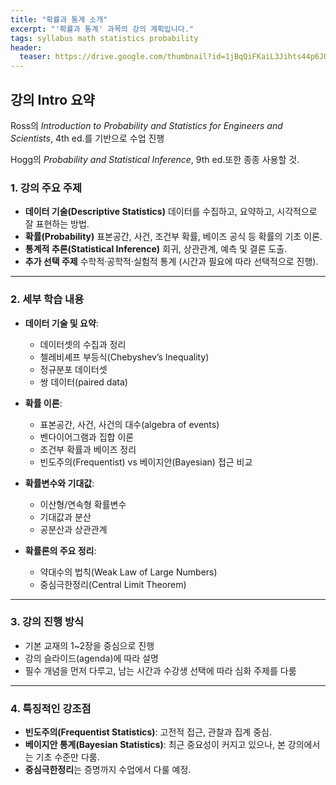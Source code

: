 ```yaml
---
title: "확률과 통계 소개"
excerpt: "'확률과 통계' 과목의 강의 계획입니다."
tags: syllabus math statistics probability
header:
  teaser: https://drive.google.com/thumbnail?id=1jBqQiFKaiL3Jihts44p6JQ_3D9FGB4bR&sz=w1000
---
```


## 강의 Intro 요약

Ross의 *Introduction to Probability and Statistics for Engineers and Scientists*, 4th ed.를 기반으로 수업 진행

Hogg의 *Probability and Statistical Inference*, 9th ed.또한 종종 사용할 것.

### 1. 강의 주요 주제

* **데이터 기술(Descriptive Statistics)**
  데이터를 수집하고, 요약하고, 시각적으로 잘 표현하는 방법.
* **확률(Probability)**
  표본공간, 사건, 조건부 확률, 베이즈 공식 등 확률의 기초 이론.
* **통계적 추론(Statistical Inference)**
  회귀, 상관관계, 예측 및 결론 도출.
* **추가 선택 주제**
  수학적·공학적·실험적 통계 (시간과 필요에 따라 선택적으로 진행).

---

### 2. 세부 학습 내용

* **데이터 기술 및 요약**:

  * 데이터셋의 수집과 정리
  * 첼레비셰프 부등식(Chebyshev’s Inequality)
  * 정규분포 데이터셋
  * 쌍 데이터(paired data)

* **확률 이론**:

  * 표본공간, 사건, 사건의 대수(algebra of events)
  * 벤다이어그램과 집합 이론
  * 조건부 확률과 베이즈 정리
  * 빈도주의(Frequentist) vs 베이지안(Bayesian) 접근 비교

* **확률변수와 기대값**:

  * 이산형/연속형 확률변수
  * 기대값과 분산
  * 공분산과 상관관계

* **확률론의 주요 정리**:

  * 약대수의 법칙(Weak Law of Large Numbers)
  * 중심극한정리(Central Limit Theorem)

---

### 3. 강의 진행 방식

* 기본 교재의 1\~2장을 중심으로 진행
* 강의 슬라이드(agenda)에 따라 설명
* 필수 개념을 먼저 다루고, 남는 시간과 수강생 선택에 따라 심화 주제를 다룸

---

### 4. 특징적인 강조점

* **빈도주의(Frequentist Statistics)**: 고전적 접근, 관찰과 집계 중심.
* **베이지안 통계(Bayesian Statistics)**: 최근 중요성이 커지고 있으나, 본 강의에서는 기초 수준만 다룸.
* **중심극한정리**는 증명까지 수업에서 다룰 예정.
